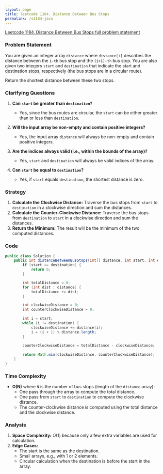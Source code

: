 ```yaml
---
layout: page
title: leetcode 1184. Distance Between Bus Stops
permalink: /s1184-java
---
```

[Leetcode 1184. Distance Between Bus Stops full problem statement](https://algoadvance.github.io/algoadvance/l1184)
### Problem Statement
You are given an integer array `distance` where `distance[i]` describes the distance between the `i-th` bus stop and the `(i+1)-th` bus stop. You are also given two integers `start` and `destination` that indicate the start and destination stops, respectively (the bus stops are in a circular route).

Return the shortest distance between these two stops.

### Clarifying Questions
1. **Can `start` be greater than `destination`?**
   - Yes, since the bus routes are circular, the `start` can be either greater than or less than `destination`.
   
2. **Will the input array be non-empty and contain positive integers?**
   - Yes, the input array `distance` will always be non-empty and contain positive integers.

3. **Are the indices always valid (i.e., within the bounds of the array)?**
   - Yes, `start` and `destination` will always be valid indices of the array.

4. **Can `start` be equal to `destination`?**
   - Yes, if `start` equals `destination`, the shortest distance is zero.

### Strategy
1. **Calculate the Clockwise Distance:** Traverse the bus stops from `start` to `destination` in a clockwise direction and sum the distances.
2. **Calculate the Counter-Clockwise Distance:** Traverse the bus stops from `destination` to `start` in a clockwise direction and sum the distances.
3. **Return the Minimum:** The result will be the minimum of the two computed distances.

### Code
```java
public class Solution {
    public int distanceBetweenBusStops(int[] distance, int start, int destination) {
        if (start == destination) {
            return 0;
        }

        int totalDistance = 0;
        for (int dist : distance) {
            totalDistance += dist;
        }

        int clockwiseDistance = 0;
        int counterClockwiseDistance = 0;
        
        int i = start;
        while (i != destination) {
            clockwiseDistance += distance[i];
            i = (i + 1) % distance.length;
        }
        
        counterClockwiseDistance = totalDistance - clockwiseDistance;
        
        return Math.min(clockwiseDistance, counterClockwiseDistance);
    }
}
```

### Time Complexity
- **O(N)** where `N` is the number of bus stops (length of the `distance` array):
  - One pass through the array to compute the total distance.
  - One pass from `start` to `destination` to compute the clockwise distance.
  - The counter-clockwise distance is computed using the total distance and the clockwise distance.

### Analysis
1. **Space Complexity:** O(1) because only a few extra variables are used for calculation.
2. **Edge Cases:**
   - The start is the same as the destination.
   - Small arrays, e.g., with 1 or 2 elements.
   - Circular calculation when the destination is before the start in the array.